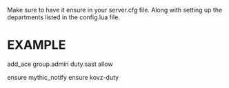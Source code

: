 Make sure to have it ensure in your server.cfg file. Along with setting up the departments listed in the config.lua file.

# EXAMPLE

add_ace group.admin duty.sast allow

ensure mythic_notify
ensure kovz-duty
